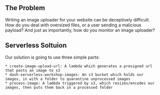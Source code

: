 ## The Problem

Writing an image uploader for your website can be deceptively difficult. How do you deal with oversized files, or a user sending a malicious payload? And just as importantly, how do you monitor an image uploader?

## Serverless Soltuion

Our solution is going to use three simple parts:

    * create-image-upload-url: A lambda which generates a presigned url that posts an image to s3
    * dash-serverless-workshop-images: An s3 bucket which holds our images, in with a folder to quarantine unprocessed images
    * process-image: A lambda triggered by s3, which resizes/encodes our images, then puts them back in a processed folder
